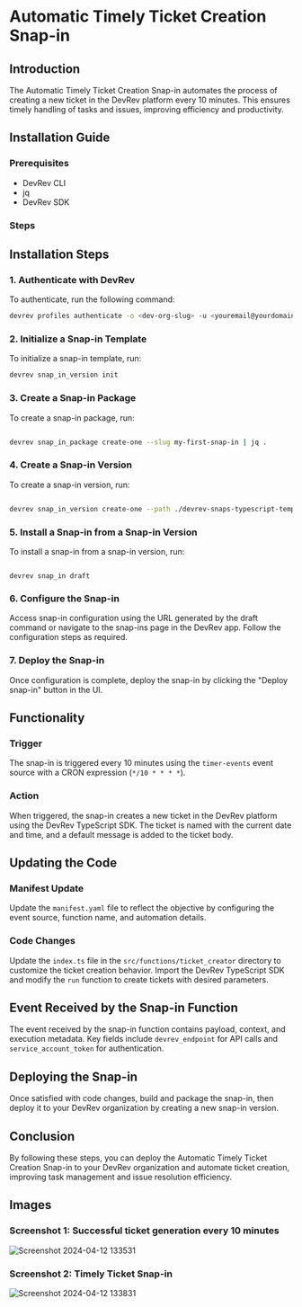 # Automatic Timely Ticket Creation Snap-in

## Introduction

The Automatic Timely Ticket Creation Snap-in automates the process of creating a new ticket in the DevRev platform every 10 minutes. This ensures timely handling of tasks and issues, improving efficiency and productivity.

## Installation Guide

### Prerequisites
- DevRev CLI
- jq
- DevRev SDK

### Steps
## Installation Steps

### 1. Authenticate with DevRev

To authenticate, run the following command:

```bash
devrev profiles authenticate -o <dev-org-slug> -u <youremail@yourdomain.com>
```
### 2. Initialize a Snap-in Template
To initialize a snap-in template, run:

```bash
devrev snap_in_version init
```
### 3. Create a Snap-in Package
To create a snap-in package, run:

```bash

devrev snap_in_package create-one --slug my-first-snap-in | jq .
```
### 4. Create a Snap-in Version
To create a snap-in version, run:

```bash

devrev snap_in_version create-one --path ./devrev-snaps-typescript-template | jq .

```

### 5. Install a Snap-in from a Snap-in Version
To install a snap-in from a snap-in version, run:

```

devrev snap_in draft
```
### 6. Configure the Snap-in
Access snap-in configuration using the URL generated by the draft command or navigate to the snap-ins page in the DevRev app. Follow the configuration steps as required.

### 7. Deploy the Snap-in
Once configuration is complete, deploy the snap-in by clicking the "Deploy snap-in" button in the UI.

## Functionality

### Trigger
The snap-in is triggered every 10 minutes using the `timer-events` event source with a CRON expression (`*/10 * * * *`).

### Action
When triggered, the snap-in creates a new ticket in the DevRev platform using the DevRev TypeScript SDK. The ticket is named with the current date and time, and a default message is added to the ticket body.

## Updating the Code

### Manifest Update
Update the `manifest.yaml` file to reflect the objective by configuring the event source, function name, and automation details.

### Code Changes
Update the `index.ts` file in the `src/functions/ticket_creator` directory to customize the ticket creation behavior. Import the DevRev TypeScript SDK and modify the `run` function to create tickets with desired parameters.

## Event Received by the Snap-in Function

The event received by the snap-in function contains payload, context, and execution metadata. Key fields include `devrev_endpoint` for API calls and `service_account_token` for authentication.

## Deploying the Snap-in

Once satisfied with code changes, build and package the snap-in, then deploy it to your DevRev organization by creating a new snap-in version.

## Conclusion

By following these steps, you can deploy the Automatic Timely Ticket Creation Snap-in to your DevRev organization and automate ticket creation, improving task management and issue resolution efficiency.

## Images

### Screenshot 1: Successful ticket generation every 10 minutes
![Screenshot 2024-04-12 133531](https://github.com/Akarshh711/DevRev_Assignment/assets/96855236/4e24afc3-ba80-4e6e-bfa6-20ed843f7123)

### Screenshot 2: Timely Ticket Snap-in
![Screenshot 2024-04-12 133831](https://github.com/Akarshh711/DevRev_Assignment/assets/96855236/13755273-0a3b-4ae1-bdd7-f5d6ffaf089f)
